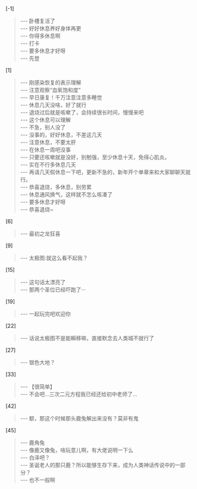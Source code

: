 
[-1] 
>--- 卧槽复活了<br>
>--- 好好休息养好身体再更<br>
>--- 你得多休息啊<br>
>--- 打卡<br>
>--- 要多休息才好呀<br>
>--- 先登<br>

[1] 
>--- 刚感染恢复的表示理解<br>
>--- 注意观察“血氧饱和度”<br>
>--- 早日康复！千万注意注意多睡觉<br>
>--- 休息几天没啥，好了就行<br>
>--- 退烧过后就是咳嗽了，会持续很长时间，慢慢来吧<br>
>--- 这个休息可以理解<br>
>--- 不急，别人没了<br>
>--- 没事的，好好休息，不差这几天<br>
>--- 注意休息，不要太肝<br>
>--- 在休息一周吧没事<br>
>--- 只要还咳嗽就是没好，别勉强，至少休息十天，免得心肌炎。<br>
>--- 实在不行多休息几天<br>
>--- 再请几天假休息一下吧，更新不急的，新年开个单章来和大家聊聊天就行。<br>
>--- 恭喜退烧，多休息，别劳累<br>
>--- 休息通风换气，这样就不怎么咳凑了<br>
>--- 要多休息才好呀<br>
>--- 恭喜退烧~<br>

[6] 
>--- 最初之龙狂喜<br>

[9] 
>--- 太极图:就这么看不起我？<br>

[15] 
>--- 这句话太漂亮了<br>
>--- 那两个圣位已经吓跑了···<br>

[19] 
>--- 一起玩完吧欢迎你<br>

[22] 
>--- 话说太极图不是能瞬移嘛，直接默念去人类城不就行了<br>

[27] 
>--- 银色大地？<br>

[33] 
>--- 【很简单】<br>
>--- 不会吧...三次二元方程我已经还给初中老师了...<br>

[42] 
>--- 额，那这个时候那头鹿兔解出来没有？莫非有鬼<br>

[45] 
>--- 鹿角兔<br>
>--- 像鹿又像兔，啥玩意儿啊，有大佬说明一下么<br>
>--- 白泽吧？<br>
>--- 圣诞老人的那只鹿？所以能够生存下来，成为人类神话传说中的一部分？<br>
>--- 也不一般啊<br>
